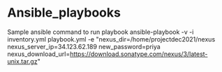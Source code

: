 # Ansible_playbooks
Sample ansible command to run playbook ansible-playbook -v -i inventory.yml playbook.yml -e "nexus_dir=/home/projectdec2021/nexus nexus_server_ip=34.123.62.189 new_password=priya nexus_download_url=https://download.sonatype.com/nexus/3/latest-unix.tar.gz"
